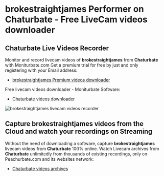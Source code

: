 # brokestraightjames Performer on Chaturbate - Free LiveCam videos downloader

## Chaturbate Live Videos Recorder

Monitor and record livecam videos of **brokestraightjames** from **Chaturbate** with Moniturbate.com
Get a premium trial for free by just and only registering with your Email address:
* [brokestraightjames Premium videos downloader](https://moniturbate.com/request-demo-licence-key.html)

Free livecam videos downloader - Moniturbate Software:
* [Chaturbate videos downloader](https://moniturbate.com/moniturbate-download-software.html)

![brokestraightjames livecam videos recorder](https://peachurnet.com/templates/moniturbate-software.png)


## Capture brokestraightjames videos from the Cloud and watch your recordings on Streaming

Without the need of downloading a software, capture **brokestraightjames** livecam videos from **Chaturbate** 100% online.
Watch Livecam archives from **Chaturbate** unlimitedly from thousands of existing recordings, only on Peachurbate.com and its websites network:
* [Chaturbate videos archives](https://peachurnet.com/)